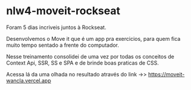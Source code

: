 # nlw4-moveit-rockseat

Foram 5 dias incriveis juntos à Rockseat.

Desenvolvemos o Move it que é um app pra exercicios, para quem fica muito tempo sentado a frente do computador.

Nesse treinamento consolidei de uma vez por todas os conceitos de Context Api, SSR, SS e SPA e de brinde boas praticas de CSS.

Acessa lá da uma olhada no resultado através do link ->> https://moveit-wancla.vercel.app
